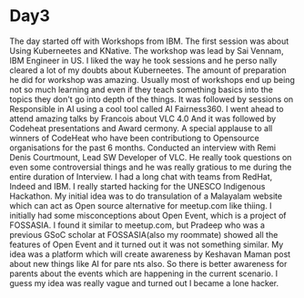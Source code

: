 # Day3

The day started off with Workshops from IBM. The first session was about Using Kuberneetes and KNative. The workshop was lead by Sai Vennam, IBM Engineer in US. I liked the way he took sessions and he perso
nally cleared a lot of my doubts about Kuberneetes. The amount of preparation he did for workshop was amazing. Usually most of workshops end up being not so much learning and even if they teach something
 basics into the topics they don't go into depth of the things. It was followed by sessions on Responsible in AI using a cool tool called AI Fairness360. I went ahead to attend amazing talks by Francois about VLC 4.0 And it was followed
by Codeheat presentations and Award cermony. A special applause to all winners of CodeHeat who have been contributiong to Opensource organisations for the past 6 months. Conducted an interview with Remi 
Denis Courtmount, Lead SW Developer of VLC. He really took questions on even some controversial things and he was really gratious to me during the entire duration of Interview. I had a long chat with 
teams from RedHat, Indeed and IBM. I really started hacking for the UNESCO Indigenous Hackathon. My initial idea was to do transulation of a Malayalam website which can act as Open source alternative for 
meetup.com like thiing. I initially had some misconceptions about Open Event, which is a project of FOSSASIA. I found it similar to meetup.com, but Pradeep who was a previous GSoC scholar at FOSSASIA(also 
my roommate) showed all the features of Open Event and it turned out it was not something similar. My idea was a platform which will create awareness by Keshavan Maman post about new things like AI for pare
nts also. So there is better awareness for parents about the events which are happening in the current scenario. I guess my idea was really vague and turned out I became a lone hacker.
 

